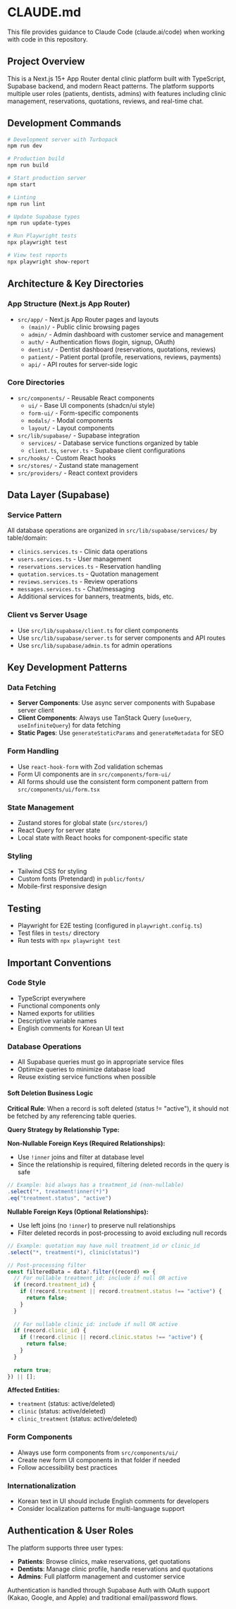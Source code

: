 # CLAUDE.md

This file provides guidance to Claude Code (claude.ai/code) when working with code in this repository.

## Project Overview

This is a Next.js 15+ App Router dental clinic platform built with TypeScript, Supabase backend, and modern React patterns. The platform supports multiple user roles (patients, dentists, admins) with features including clinic management, reservations, quotations, reviews, and real-time chat.

## Development Commands

```bash
# Development server with Turbopack
npm run dev

# Production build
npm run build

# Start production server
npm start

# Linting
npm run lint

# Update Supabase types
npm run update-types

# Run Playwright tests
npx playwright test

# View test reports
npx playwright show-report
```

## Architecture & Key Directories

### App Structure (Next.js App Router)

- `src/app/` - Next.js App Router pages and layouts
  - `(main)/` - Public clinic browsing pages
  - `admin/` - Admin dashboard with customer service and management
  - `auth/` - Authentication flows (login, signup, OAuth)
  - `dentist/` - Dentist dashboard (reservations, quotations, reviews)
  - `patient/` - Patient portal (profile, reservations, reviews, payments)
  - `api/` - API routes for server-side logic

### Core Directories

- `src/components/` - Reusable React components
  - `ui/` - Base UI components (shadcn/ui style)
  - `form-ui/` - Form-specific components
  - `modals/` - Modal components
  - `layout/` - Layout components
- `src/lib/supabase/` - Supabase integration
  - `services/` - Database service functions organized by table
  - `client.ts`, `server.ts` - Supabase client configurations
- `src/hooks/` - Custom React hooks
- `src/stores/` - Zustand state management
- `src/providers/` - React context providers

## Data Layer (Supabase)

### Service Pattern

All database operations are organized in `src/lib/supabase/services/` by table/domain:

- `clinics.services.ts` - Clinic data operations
- `users.services.ts` - User management
- `reservations.services.ts` - Reservation handling
- `quotation.services.ts` - Quotation management
- `reviews.services.ts` - Review operations
- `messages.services.ts` - Chat/messaging
- Additional services for banners, treatments, bids, etc.

### Client vs Server Usage

- Use `src/lib/supabase/client.ts` for client components
- Use `src/lib/supabase/server.ts` for server components and API routes
- Use `src/lib/supabase/admin.ts` for admin operations

## Key Development Patterns

### Data Fetching

- **Server Components**: Use async server components with Supabase server client
- **Client Components**: Always use TanStack Query (`useQuery`, `useInfiniteQuery`) for data fetching
- **Static Pages**: Use `generateStaticParams` and `generateMetadata` for SEO

### Form Handling

- Use `react-hook-form` with Zod validation schemas
- Form UI components are in `src/components/form-ui/`
- All forms should use the consistent form component pattern from `src/components/ui/form.tsx`

### State Management

- Zustand stores for global state (`src/stores/`)
- React Query for server state
- Local state with React hooks for component-specific state

### Styling

- Tailwind CSS for styling
- Custom fonts (Pretendard) in `public/fonts/`
- Mobile-first responsive design

## Testing

- Playwright for E2E testing (configured in `playwright.config.ts`)
- Test files in `tests/` directory
- Run tests with `npx playwright test`

## Important Conventions

### Code Style

- TypeScript everywhere
- Functional components only
- Named exports for utilities
- Descriptive variable names
- English comments for Korean UI text

### Database Operations

- All Supabase queries must go in appropriate service files
- Optimize queries to minimize database load
- Reuse existing service functions when possible

#### Soft Deletion Business Logic

**Critical Rule**: When a record is soft deleted (status != "active"), it should not be fetched by any referencing table queries.

**Query Strategy by Relationship Type:**

**Non-Nullable Foreign Keys (Required Relationships):**
- Use `!inner` joins and filter at database level
- Since the relationship is required, filtering deleted records in the query is safe

```typescript
// Example: bid always has a treatment_id (non-nullable)
.select("*, treatment!inner(*)")
.eq("treatment.status", "active")
```

**Nullable Foreign Keys (Optional Relationships):**
- Use left joins (no `!inner`) to preserve null relationships
- Filter deleted records in post-processing to avoid excluding null records

```typescript
// Example: quotation may have null treatment_id or clinic_id
.select("*, treatment(*), clinic(status)")

// Post-processing filter
const filteredData = data?.filter((record) => {
  // For nullable treatment_id: include if null OR active
  if (record.treatment_id) {
    if (!record.treatment || record.treatment.status !== "active") {
      return false;
    }
  }
  
  // For nullable clinic_id: include if null OR active
  if (record.clinic_id) {
    if (!record.clinic || record.clinic.status !== "active") {
      return false;
    }
  }
  
  return true;
}) || [];
```

**Affected Entities:**
- `treatment` (status: active/deleted)
- `clinic` (status: active/deleted) 
- `clinic_treatment` (status: active/deleted)

### Form Components

- Always use form components from `src/components/ui/`
- Create new form UI components in that folder if needed
- Follow accessibility best practices

### Internationalization

- Korean text in UI should include English comments for developers
- Consider localization patterns for multi-language support

## Authentication & User Roles

The platform supports three user types:

- **Patients**: Browse clinics, make reservations, get quotations
- **Dentists**: Manage clinic profile, handle reservations and quotations
- **Admins**: Full platform management and customer service

Authentication is handled through Supabase Auth with OAuth support (Kakao, Google, and Apple) and traditional email/password flows.

